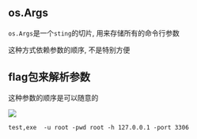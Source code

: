 ## os.Args

`os.Args`是一个`sting`的切片, 用来存储所有的命令行参数

这种方式依赖参数的顺序, 不是特别方便

## flag包来解析参数

这种参数的顺序是可以随意的

![](https://ws2.sinaimg.cn/large/006tNc79ly1g2945tufihj30h10dh3zl.jpg)

```
test,exe  -u root -pwd root -h 127.0.0.1 -port 3306
```





